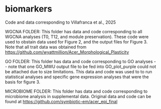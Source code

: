 # biomarkers
Code and data corresponding to Villafranca et al., 2025 

WGCNA FOLDER:
This folder has data and code corresponding to all WGCNA analyses (T0, T12, and module preservation). These code were used to obstain data used for Figure 2, and the output files for Figure 3. Note that all trait data was obtained from https://github.com/wyattmillion/Acer_Morphological_Plasticity 

GO FOLDER: 
This folder has data and code corresponding to GO analyses -- note that one GO_MWU output file to be fed into GO_plot_purple could not be attached due to size limitations. This data and code was used to to run statistical analyses and specific gene expression analyses that were the basis for figure 3. 

MICROBIOME FOLDER:
This folder has data and code corresponding to microbiome analysis in supplemental data. Original data and code can be found at https://github.com/symbiotic-em/acer_epi_final

